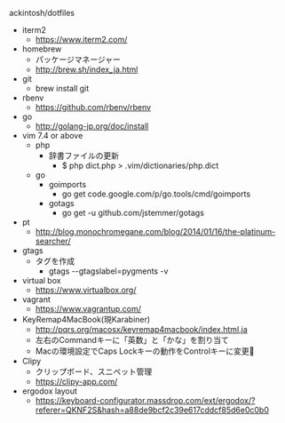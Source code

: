 ackintosh/dotfiles

* iterm2
	* https://www.iterm2.com/
* homebrew
	* パッケージマネージャー
	* http://brew.sh/index_ja.html
* git
	* brew install git
* rbenv
	* https://github.com/rbenv/rbenv
* go
	* http://golang-jp.org/doc/install
* vim 7.4 or above
	* php
		* 辞書ファイルの更新
			* $ php dict.php > .vim/dictionaries/php.dict
	* go
		* goimports
			* go get code.google.com/p/go.tools/cmd/goimports
		* gotags
			* go get -u github.com/jstemmer/gotags
* pt
	* http://blog.monochromegane.com/blog/2014/01/16/the-platinum-searcher/
* gtags
	* タグを作成
		* gtags --gtagslabel=pygments -v
* virtual box
	* https://www.virtualbox.org/
* vagrant
	* https://www.vagrantup.com/
* KeyRemap4MacBook(現Karabiner)
	* http://pqrs.org/macosx/keyremap4macbook/index.html.ja
	* 左右のCommandキーに「英数」と「かな」を割り当て
	* Macの環境設定でCaps Lockキーの動作をControlキーに変更
* Clipy
	* クリップボード、スニペット管理
	* https://clipy-app.com/
* ergodox layout
	* https://keyboard-configurator.massdrop.com/ext/ergodox/?referer=QKNF2S&hash=a88de9bcf2c39e617cddcf85d6e0c0b0

